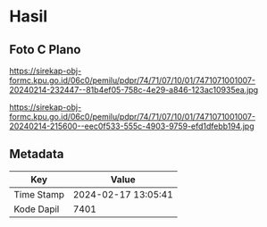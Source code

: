 # Hasil

## Foto C Plano

https://sirekap-obj-formc.kpu.go.id/06c0/pemilu/pdpr/74/71/07/10/01/7471071001007-20240214-232447--81b4ef05-758c-4e29-a846-123ac10935ea.jpg

https://sirekap-obj-formc.kpu.go.id/06c0/pemilu/pdpr/74/71/07/10/01/7471071001007-20240214-215600--eec0f533-555c-4903-9759-efd1dfebb194.jpg


## Metadata

| Key        | Value               |
| ---------- | ------------------- |
| Time Stamp | 2024-02-17 13:05:41 |
| Kode Dapil | 7401                |



